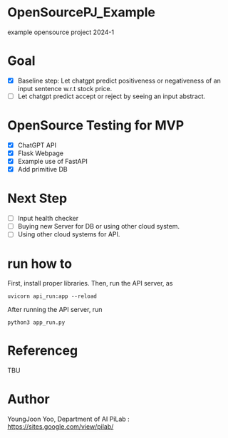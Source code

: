 # OpenSourcePJ_Example
example opensource project 2024-1

# Goal
- [x] Baseline step: Let chatgpt predict positiveness or negativeness of an input sentence w.r.t stock price.
- [ ] Let chatgpt predict accept or reject by seeing an input abstract.

# OpenSource Testing for MVP
- [x] ChatGPT API
- [x] Flask Webpage
- [x] Example use of FastAPI
- [x] Add primitive DB

# Next Step
- [ ] Input health checker
- [ ] Buying new Server for DB or using other cloud system.
- [ ] Using other cloud systems for API.

# run how to
First, install proper libraries. Then, run the API server, as
```
uvicorn api_run:app --reload
```

After running the API server, run
```
python3 app_run.py
```

# Referenceg
TBU

# Author
YoungJoon Yoo, Department of AI
PiLab : https://sites.google.com/view/pilab/